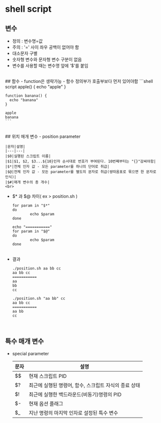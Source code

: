 # shell script

## 변수
- 정의 : 변수명=값
- 주의 : '=' 사이 좌우 공백이 없어야 함
- 대소문자 구별
- 숫자형 변수와 문자형 변수 구분이 없음
- 변수를 사용할 때는 변수명 앞에 '$'를 붙임
<br>
## 함수
- function은 생략가능
- 함수 정의부가 호출부보다 먼저 있어야함
    ```shell script
    apple() {
      echo "apple"
    }
    
    function banana() {
      echo "banana"  
    }
    
    apple
    banana
    ```
  <br>
## 위치 매개 변수
- position parameter

    |문자|설명|
    |---|---|
    |$0|실행된 스크립트 이름|
    |$1|$1, $2, $3...${10}인자 순서대로 번호가 부여된다. 10번째부터는 "{}"감싸야함|
    |$*|전체 인자 값 - 모든 parameter를 하나의 단어로 취급|
    |$@|전체 인자 값 - 모든 parameter를 별도의 문자로 취급(쌍따옴표로 묶으면 한 문자로 인식)|
    |$#|매개 변수의 총 개수|
    <br>

- $* 과 $@ 차이( ex > position.sh )
    ```shell script
    for param in "$*"
    do
            echo $param
    done
    
    echo "==========="
    for param in "$@"
    do
            echo $param
    done
    ```
  <br>
- 결과
    ```shell script
    ./position.sh aa bb cc
    aa bb cc
    ===========
    aa
    bb
    cc
  
    ./position.sh "aa bb" cc
    aa bb cc
    ===========
    aa bb
    cc    
    ```
  <br>
## 특수 매개 변수
- special parameter

    |문자|설명|
    |---|---|
    |$$|현재 스크립트 PID|
    |$?|최근에 실행된 명령어, 함수, 스크립트 자식의 종료 상태|
    |$!|최근에 실행한 백드라운드(비동기)명령의 PID|
    |$-|현재 옵션 플래그|
    |$_|지난 명령의 마지막 인자로 설정된 특수 변수|